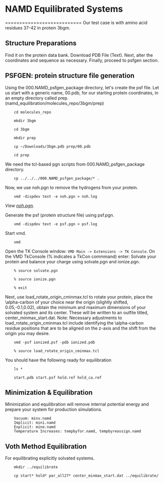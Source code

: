 # NAMD Equilibrated Systems
===========================
Our test case is with amino acid residues 37-42 in protein 3bgm.

## Structure Preparations
Find it on the protein data bank.
Download PDB File (Text).
Next, alter the coordinates and sequence as necessary.
Finally, proceed to psfgen section.

## PSFGEN: protein structure file generation
Using the 000.NAMD_psfgen_package directory, let's create the psf file.
Let us start with a generic name, 00.pdb, for our starting protein coordinates,
in an empty directory called prep. (namd_equilibration/molecules_repo/3bgm/prep)

        cd molecules_repo

        mkdir 3bgm

        cd 3bgm

        mkdir prep

        cp ~/Downloads/3bgm.pdb prep/00.pdb

        cd prep

We need the tcl-based pgn scripts from 000.NAMD_psfgen_package directory.

        cp ../../../000.NAMD_psfgen_package/* .

Now, we use noh.pgn to remove the hydrogens from your protein.

        vmd -dispdev text -e noh.pgn > noh.log

*View [noh.pgn](http://github.github.com/namd_equilibration/000.NAMD_psfgen_package/noh.pgn).*

Generate the psf (protein structure file) using psf.pgn.

        vmd -dispdev text -e psf.pgn > psf.log

Start vmd.

        vmd

Open the TK Console window: ``VMD Main -> Extensions -> TK Console``.
On the VMD TkConsole (% indicates a TkCon commmand) enter:
Solvate your protein and balance your charge using solvate.pgn and ionize.pgn.

        % source solvate.pgn

        % source ionize.pgn

        % exit

Next, use load_rotate_origin_cminmax.tcl to rotate your protein, place the \alpha-carbon
of your choice near the origin (slightly shifted, 0.05,-0.1,0.02), obtain the minimum and
maximum dimensions of your solvated system and its center. These will be written to an outfile
titled, center_minmax_start.dat.
Note: Necessary adjustments to load_rotate_origin_cminmax.tcl include identifying the
\alpha-carbon residue positions that are to be aligned on the z-axis and the shift from the
origin you may desire.

        vmd -psf ionized.psf -pdb ionized.pdb

        % source load_rotate_origin_cminmax.tcl

You should have the following ready for equilibration

        ls *

        start.pdb start.psf hold.ref hold_ca.ref

## Minimization & Equilibration
Minimization and equilibration will remove internal potential energy and
prepare your system for production simulations.

        Vacuum: minv.namd
        Implicit: mini.namd
        Explicit: mine.namd
        Temperature Increases: tempbyfor.namd, tempbyreassign.namd

## Voth Method Equilibration 
For equilibrating explicitly solvated systems.

        mkdir ../equilibrate

        cp start* hold* par_all27* center_minmax_start.dat ../equilibrate/
